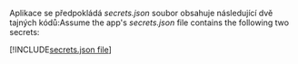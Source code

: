 <span data-ttu-id="dcb4d-101">Aplikace se předpokládá *secrets.json* soubor obsahuje následující dvě tajných kódů:</span><span class="sxs-lookup"><span data-stu-id="dcb4d-101">Assume the app's *secrets.json* file contains the following two secrets:</span></span>

[!INCLUDE[secrets.json file](secrets-json-file.md)]

